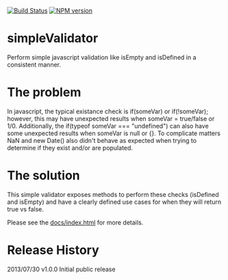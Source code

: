 [![Build Status](https://api.travis-ci.org/dkhunt27/simpleJSValidator.png?branch=dev)](https://travis-ci.org/dkhunt27/simpleJSValidator)
[![NPM version](https://badge.fury.io/js/simpleJSValidator.png)](http://badge.fury.io/js/simpleJSValidator)

simpleValidator
===============

Perform simple javascript validation like isEmpty and isDefined in a consistent manner.

# The problem
In javascript, the typical existance check is if(someVar) or if(!someVar); however, this may have unexpected results
when someVar = true/false or 1/0.  Additionally, the if(typeof someVar === "undefined") can also have some unexpected
results when someVar is null or {}.  To complicate matters NaN and new Date() also didn't behave as expected when trying
to determine if they exist and/or are populated.

# The solution
This simple validator exposes methods to perform these checks (isDefined and isEmpty) and have a clearly defined
use cases for when they will return true vs false.

Please see the <a href="http://dkhunt27.github.io/simpleJSValidator/#!/api/Validator" target="_blank">docs/index.html</a> for more details.


# Release History
2013/07/30    v1.0.0    Initial public release
